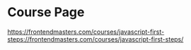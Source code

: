 # Course Page

https://frontendmasters.com/courses/javascript-first-steps://frontendmasters.com/courses/javascript-first-steps/
